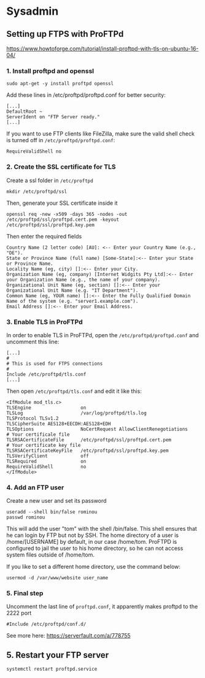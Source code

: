 # Sysadmin

## Setting up FTPS with ProFTPd

https://www.howtoforge.com/tutorial/install-proftpd-with-tls-on-ubuntu-16-04/

### 1. Install proftpd and openssl

```
sudo apt-get -y install proftpd openssl
```

Add these lines in /etc/proftpd/proftpd.conf for better security:

```
[...]
DefaultRoot ~
ServerIdent on "FTP Server ready."
[...]
```

If you want to use FTP clients like FileZilla, make sure the valid shell check is turned off in `/etc/proftpd/proftpd.conf`:

```
RequireValidShell no
```

### 2. Create the SSL certificate for TLS

Create a ssl folder in `/etc/proftpd`

```
mkdir /etc/proftpd/ssl
```

Then, generate your SSL certificate inside it

```
openssl req -new -x509 -days 365 -nodes -out /etc/proftpd/ssl/proftpd.cert.pem -keyout /etc/proftpd/ssl/proftpd.key.pem
```

Then enter the required fields

```
Country Name (2 letter code) [AU]: <-- Enter your Country Name (e.g., "DE").
State or Province Name (full name) [Some-State]:<-- Enter your State or Province Name.
Locality Name (eg, city) []:<-- Enter your City.
Organization Name (eg, company) [Internet Widgits Pty Ltd]:<-- Enter your Organization Name (e.g., the name of your company).
Organizational Unit Name (eg, section) []:<-- Enter your Organizational Unit Name (e.g. "IT Department").
Common Name (eg, YOUR name) []:<-- Enter the Fully Qualified Domain Name of the system (e.g. "server1.example.com").
Email Address []:<-- Enter your Email Address.
```

### 3. Enable TLS in ProFTPd

In order to enable TLS in ProFTPd, open the `/etc/proftpd/proftpd.conf` and uncomment this line:

```
[...]
#
# This is used for FTPS connections
#
Include /etc/proftpd/tls.conf
[...]
```

Then open `/etc/proftpd/tls.conf` and edit it like this:

```
<IfModule mod_tls.c>
TLSEngine                  on
TLSLog                     /var/log/proftpd/tls.log
TLSProtocol TLSv1.2
TLSCipherSuite AES128+EECDH:AES128+EDH
TLSOptions                 NoCertRequest AllowClientRenegotiations
# Your certificale file
TLSRSACertificateFile      /etc/proftpd/ssl/proftpd.cert.pem
# Your certificate key file
TLSRSACertificateKeyFile   /etc/proftpd/ssl/proftpd.key.pem
TLSVerifyClient            off
TLSRequired                on
RequireValidShell          no
</IfModule>
```

### 4. Add an FTP user

Create a new user and set its password

```
useradd --shell bin/false rominou
passwd rominou
```

This will add the user "tom" with the shell /bin/false. This shell ensures that he can login by FTP but not by SSH. The home directory of a user is /home/[USERNAME] by default, in our case /home/tom. ProFTPD is configured to jail the user to his home directory, so he can not access system files outside of /home/tom.

If you like to set a different home directory, use the command below:

```
usermod -d /var/www/website user_name
```

### 5. Final step

Uncomment the last line of `proftpd.conf`, it apparently makes proftpd to the 2222 port

```
#Include /etc/proftpd/conf.d/
```

See more here: https://serverfault.com/a/778755

## 5. Restart your FTP server

```
systemctl restart proftpd.service
```
